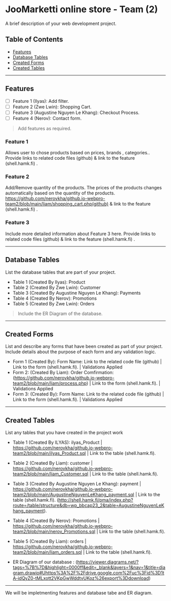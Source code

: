 # JooMarketti online store - Team (2)

A brief description of your web development project.

## Table of Contents

- [Features](#features)
- [Database Tables](#database-tables)
- [Created Forms](#created-forms)
- [Created Tables](#created-tables)

---

## Features

- [ ] Feature 1 (Ilyas): Add filter.
- [ ] Feature 2 (Zwe Lwin): Shopping Cart.
- [ ] Feature 3 (Augustine Nguyen Le Khang): Checkout Process.
- [ ] Feature 4 (Nerov): Contact form.

> Add features as required.

### Feature 1

Allows user to chose products based on prices, brands , categories.. Provide links to related code files (github) & link to the feature (shell.hamk.fi) .

### Feature 2

Add/Remove quantity of the products.
The prices of the products changes automatically based on the quantity of the products.
https://github.com/nerovkha/github.io-webpro-team2/blob/main/liam/shopping_cart.php(github) & link to the feature (shell.hamk.fi) .

### Feature 3

Include more detailed information about Feature 3 here. Provide links to related code files (github) & link to the feature (shell.hamk.fi) .

---

## Database Tables

List the database tables that are part of your project.

- Table 1 (Created By Ilyas): Product
- Table 2 (Created By Zwe Lwin): Customer
- Table 3 (Created By Augustine Nguyen Le Khang): Payments
- Table 4 (Created By Nerov): Promotions
- Table 5 (Created By Zwe Lwin): Orders

> Include the ER Diagram of the database.

---

## Created Forms

List and describe any forms that have been created as part of your project. Include details about the purpose of each form and any validation logic.

- Form 1 (Created By): Form Name: Link to the related code file (github) | Link to the form (shell.hamk.fi). | Validations Applied
- Form 2: (Created By Liam): Order Comfirmation: (https://github.com/nerovkha/github.io-webpro-team2/blob/main/liam/process.php) | Link to the form (shell.hamk.fi). | Validations Applied
- Form 3: (Created By): Form Name: Link to the related code file (github) | Link to the form (shell.hamk.fi). | Validations Applied

---

## Created Tables

List any tables that you have created in the project work

- Table 1 (Created By ILYAS): ilyas_Product | https://github.com/nerovkha/github.io-webpro-team2/blob/main/ilyas_Product.sql | Link to the table (shell.hamk.fi).

- Table 2 (Created By Liam): customer | https://github.com/nerovkha/github.io-webpro-team2/blob/main/liam_Customer.sql | Link to the table (shell.hamk.fi).

- Table 3 (Created By Augustine Nguyen Le Khang): payment | https://github.com/nerovkha/github.io-webpro-team2/blob/main/AugustineNguyenLeKhang_payment.sql | Link to the table (shell.hamk.fi). (http://shell.hamk.fi/pma/index.php?route=/table/structure&db=wp_bbcap23_2&table=AugustineNguyenLeKhang_payment).

- Table 4 (Created By Nerov): Promotions | https://github.com/nerovkha/github.io-webpro-team2/blob/main/nerov_Promotions.sql | Link to the table (shell.hamk.fi).

- Table 5 (Created By Liam): orders | https://github.com/nerovkha/github.io-webpro-team2/blob/main/liam_orders.sql | Link to the table (shell.hamk.fi).

- ER Diagram of our database : (https://viewer.diagrams.net/?tags=%7B%7D&highlight=0000ff&edit=_blank&layers=1&nav=1&title=diagram.drawio#Uhttps%3A%2F%2Fdrive.google.com%2Fuc%3Fid%3D1tA-idQyZ0-tMLxott2VKpGwWddtvUKoz%26export%3Ddownload)

---

We will be impletmenting features and database tabe and ER diagram.
